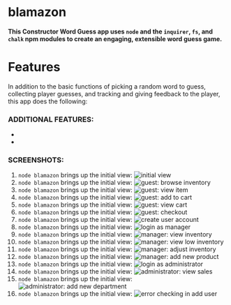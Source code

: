 # blamazon

**This Constructor Word Guess app uses `node` and the `inquirer`, `fs`, and `chalk` npm modules to create an engaging, extensible word guess game.**

# Features
In addition to the basic functions of picking a random word to guess, collecting player guesses, and tracking and giving feedback to the player, this app does the following:

### ADDITIONAL FEATURES:
* 
* 

### SCREENSHOTS:
01. `node blamazon` brings up the initial view:
![initial view](screenshots/01-initial-view.png)
02. `node blamazon` brings up the initial view:
![guest: browse inventory](screenshots/02-guest-browse-inventory.png)
03. `node blamazon` brings up the initial view:
![guest: view item](screenshots/03-guest-view-item.png)
04. `node blamazon` brings up the initial view:
![guest: add to cart](screenshots/04-guest-add-two-of-item-to-cart.png)
05. `node blamazon` brings up the initial view:
![guest: view cart](screenshots/05-guest-view-cart.png)
06. `node blamazon` brings up the initial view:
![guest: checkout](screenshots/06-guest-checkout.png)
07. `node blamazon` brings up the initial view:
![create user account](screenshots/07-cart-now-empty-create-user-account.png)
08. `node blamazon` brings up the initial view:
![login as manager](screenshots/08-login-as-manager.png)
09. `node blamazon` brings up the initial view:
![manager: view inventory](screenshots/09-manager-view-products-and-quantities.png)
10. `node blamazon` brings up the initial view:
![manager: view low inventory](screenshots/10-manager-view-low-inventory.png)
11. `node blamazon` brings up the initial view:
![manager: adjust inventory](screenshots/11-manager-adjust-inventory-quantity.png)
12. `node blamazon` brings up the initial view:
![manager: add new product](screenshots/12-manager-add-new-product.png)
13. `node blamazon` brings up the initial view:
![login as administrator](screenshots/13-login-as-administrator.png)
14. `node blamazon` brings up the initial view:
![administrator: view sales](screenshots/14-administrator-view-sales-by-department.png)
15. `node blamazon` brings up the initial view:
![administrator: add new department](screenshots/15-administrator-add-new-department.png)
16. `node blamazon` brings up the initial view:
![error checking in add user](screenshots/16-administrator-error-checking-on-add-user.png)
